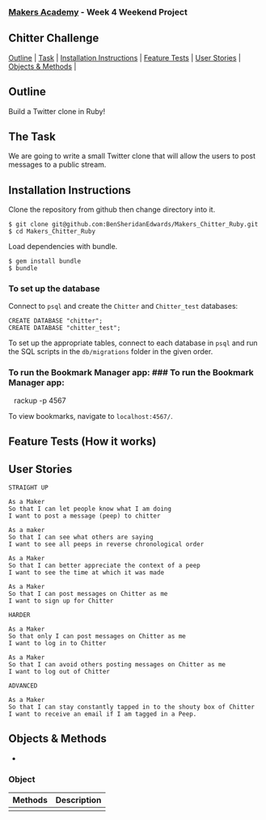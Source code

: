 
### [Makers Academy](http://www.makersacademy.com) - Week 4 Weekend Project

Chitter Challenge 
-

[Outline](#Outline) | [Task](#Task) | [Installation Instructions](#Installation) | [Feature Tests](#Feature_Tests) | [User Stories](#Story) | [Objects & Methods](#Methods) |


## <a name="Outline">Outline</a>
 
Build a Twitter clone in Ruby! 

## <a name="Task">The Task</a>

We are going to write a small Twitter clone that will allow the users to post messages to a public stream.

## <a name="Installation">Installation Instructions</a>

Clone the repository from github then change directory into it.

```
$ git clone git@github.com:BenSheridanEdwards/Makers_Chitter_Ruby.git
$ cd Makers_Chitter_Ruby
```
Load dependencies with bundle.
```
$ gem install bundle
$ bundle
```

### To set up the database

Connect to `psql` and create the `Chitter` and `Chitter_test` databases:

```
CREATE DATABASE "chitter";
CREATE DATABASE "chitter_test";
```

To set up the appropriate tables, connect to each database in `psql` and run the SQL scripts in the `db/migrations` folder in the given order.

### To run the Bookmark Manager app:	### To run the Bookmark Manager app:

```	```
rackup -p 4567
```	```


To view bookmarks, navigate to `localhost:4567/`.


## <a name="Feature_Tests">Feature Tests (How it works)</a>


## <a name="Story">User Stories</a>

```
STRAIGHT UP

As a Maker
So that I can let people know what I am doing  
I want to post a message (peep) to chitter

As a maker
So that I can see what others are saying  
I want to see all peeps in reverse chronological order

As a Maker
So that I can better appreciate the context of a peep
I want to see the time at which it was made

As a Maker
So that I can post messages on Chitter as me
I want to sign up for Chitter

HARDER

As a Maker
So that only I can post messages on Chitter as me
I want to log in to Chitter

As a Maker
So that I can avoid others posting messages on Chitter as me
I want to log out of Chitter

ADVANCED

As a Maker
So that I can stay constantly tapped in to the shouty box of Chitter
I want to receive an email if I am tagged in a Peep.
```


## <a name="Methods">Objects & Methods</a>
-


### Object


| Methods        | Description                                            |
|----------------|--------------------------------------------------------|
| | |
  
